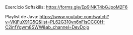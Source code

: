 Exercício Softskills: https://forms.gle/Ep9jNKT4bGJpoM2F6

Playlist de Java:
https://www.youtube.com/watch?v=VKjFuX91G5Q&list=PL62G310vn6nFIsOCC0H-C2infYgwm8SWW&ab_channel=DevDojo

